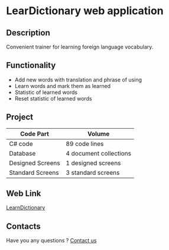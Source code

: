 # LearDictionary web application

## Description

Convenient trainer for learning foreign language vocabulary.

## Functionality

- Add new words with translation and phrase of using
- Learn words and mark them as learned
- Statistic of learned words
- Reset statistic of learned words

## Project

| Code Part  | Volume |
| ------------- | ------------- |
| C# code  | 89 code lines  |
| Database  | 4 document collections  |
| Designed Screens  | 1 designed screens  |
| Standard Screens  | 3 standard screens  |

## Web Link

[LearnDictionary](https://fraplat.tech/mars/LearnDictionary)

## Contacts

Have you any questions ? [Contact us](mailto:learn.fractal@gmail.com)

